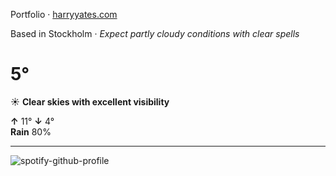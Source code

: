 Portfolio · [harryyates.com](https://harryyates.com)

<!-- WEATHER_START -->
Based in Stockholm · *Expect partly cloudy conditions with clear spells*

# 5°
☀️ **Clear skies with excellent visibility**

**↑** 11° **↓** 4°  
**Rain** 80%

---
<!-- WEATHER_END -->

<p align="left">
  <a>
    <img src="https://spotify-github-profile.kittinanx.com/api/view?uid=bigbello&cover_image=true&theme=natemoo-re&show_offline=true&background_color=121212&interchange=false&bar_color=53b14f&bar_color_cover=false" alt="spotify-github-profile">
  </a>
</p>